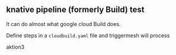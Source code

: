 ## knative pipeline (formerly Build) test

It can do almost what google cloud Build does.

Define steps in a `cloudbuild.yaml` file and triggermesh will process

aktion3
